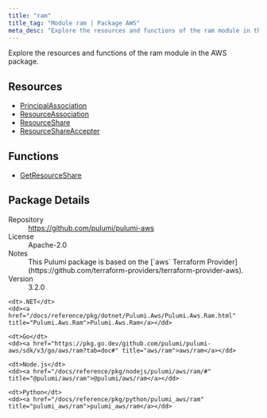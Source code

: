 ```yaml
---
title: "ram"
title_tag: "Module ram | Package AWS"
meta_desc: "Explore the resources and functions of the ram module in the AWS package."
---
```


<!-- WARNING: this file was generated by Pulumi Docs Generator. -->
<!-- Do not edit by hand unless you're certain you know what you are doing! -->

Explore the resources and functions of the ram module in the AWS package.

<h2 id="resources">Resources</h2>
<ul class="api">
    <li><a href="principalassociation" title="PrincipalAssociation"><span class="symbol resource"></span>PrincipalAssociation</a></li>
    <li><a href="resourceassociation" title="ResourceAssociation"><span class="symbol resource"></span>ResourceAssociation</a></li>
    <li><a href="resourceshare" title="ResourceShare"><span class="symbol resource"></span>ResourceShare</a></li>
    <li><a href="resourceshareaccepter" title="ResourceShareAccepter"><span class="symbol resource"></span>ResourceShareAccepter</a></li>
</ul>

<h2 id="functions">Functions</h2>
<ul class="api">
    <li><a href="getresourceshare" title="GetResourceShare"><span class="symbol function"></span>GetResourceShare</a></li>
</ul>

<h2 id="package-details">Package Details</h2>
<dl class="package-details">
	<dt>Repository</dt>
	<dd><a href="https://github.com/pulumi/pulumi-aws">https://github.com/pulumi/pulumi-aws</a></dd>
	<dt>License</dt>
	<dd>Apache-2.0</dd>
	<dt>Notes</dt>
	<dd>This Pulumi package is based on the [`aws` Terraform Provider](https://github.com/terraform-providers/terraform-provider-aws).</dd>
	<dt>Version</dt>
	<dd>3.2.0</dd>
</dl>



<dl class="tabular">

    <dt>.NET</dt>
    <dd><a href="/docs/reference/pkg/dotnet/Pulumi.Aws/Pulumi.Aws.Ram.html" title="Pulumi.Aws.Ram">Pulumi.Aws.Ram</a></dd>

    <dt>Go</dt>
    <dd><a href="https://pkg.go.dev/github.com/pulumi/pulumi-aws/sdk/v3/go/aws/ram?tab=doc#" title="aws/ram">aws/ram</a></dd>

    <dt>Node.js</dt>
    <dd><a href="/docs/reference/pkg/nodejs/pulumi/aws/ram/#" title="@pulumi/aws/ram">@pulumi/aws/ram</a></dd>

    <dt>Python</dt>
    <dd><a href="/docs/reference/pkg/python/pulumi_aws/ram" title="pulumi_aws/ram">pulumi_aws/ram</a></dd>

</dl>


